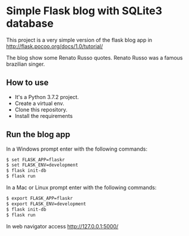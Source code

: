 # Simple Flask blog with SQLite3 database

This project is a very simple version of the flask blog app in http://flask.pocoo.org/docs/1.0/tutorial/

The blog show some Renato Russo quotes. Renato Russo was a famous brazilian singer.

## How to use

* It's a Python 3.7.2 project.
* Create a virtual env.
* Clone this repository.
* Install the requirements

## Run the blog app

In a Windows prompt enter with the following commands:

```sh
$ set FLASK_APP=flaskr
$ set FLASK_ENV=development
$ flask init-db
$ flask run
```

In a Mac or Linux prompt enter with the following commands:

```sh
$ export FLASK_APP=flaskr
$ export FLASK_ENV=development
$ flask init-db
$ flask run
```

In web navigator access http://127.0.0.1:5000/
